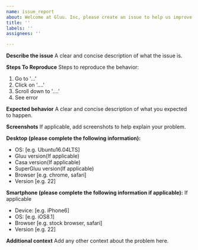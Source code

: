 ```yaml
---
name: issue_report
about: Welcome at Gluu. Inc, please create an issue to help us improve
title: ''
labels: ''
assignees: ''

---
```


**Describe the issue**
A clear and concise description of what the issue is.

**Steps To Reproduce**
Steps to reproduce the behavior:
1. Go to '...'
2. Click on '....'
3. Scroll down to '....'
4. See error

**Expected behavior**
A clear and concise description of what you expected to happen.

**Screenshots**
If applicable, add screenshots to help explain your problem.

**Desktop (please complete the following information):**
 - OS: [e.g. Ubuntu16.04LTS]
 - Gluu version(If applicable)
 - Casa version(If applicable)
 - SuperGluu version(If applicable)
 - Browser [e.g. chrome, safari]
 - Version [e.g. 22]

**Smartphone (please complete the following information if applicable):**
If applicable
 - Device: [e.g. iPhone6]
 - OS: [e.g. iOS8.1]
 - Browser [e.g. stock browser, safari]
 - Version [e.g. 22]

**Additional context**
Add any other context about the problem here.
